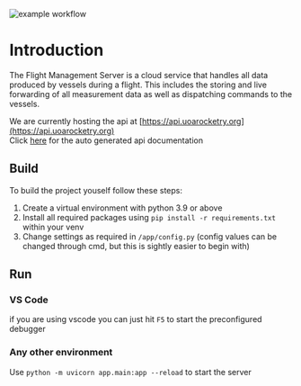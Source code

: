 ![example workflow](https://github.com/AberdeenRSS/FlightManagementServer/actions/workflows/deploy_to_server.yml/badge.svg)


# Introduction

The Flight Management Server is a cloud service that handles all data produced by vessels during a flight. This includes the storing and live forwarding of all measurement data as well as dispatching commands to the vessels.   

We are currently hosting the api at [https://api.uoarocketry.org](https://api.uoarocketry.org)   
Click [here](https://api.uoarocketry.org/docs) for the auto generated api documentation

## Build

To build the project youself follow these steps:

1. Create a virtual environment with python 3.9 or above
2. Install all required packages using `pip install -r requirements.txt` within your venv
3. Change settings as required in `/app/config.py` (config values can be changed through cmd, but this is sightly easier to begin with)

## Run

### VS Code
if you are using vscode you can just hit `F5` to start the preconfigured debugger

### Any other environment

Use `python -m uvicorn app.main:app --reload` to start the server
